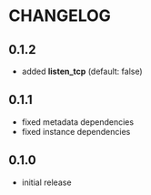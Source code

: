 # CHANGELOG

## 0.1.2

* added **listen_tcp** (default: false)

## 0.1.1

* fixed metadata dependencies
* fixed instance dependencies

## 0.1.0

* initial release
